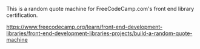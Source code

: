 This is a random quote machine for FreeCodeCamp.com's front end library certification. 

https://www.freecodecamp.org/learn/front-end-development-libraries/front-end-development-libraries-projects/build-a-random-quote-machine